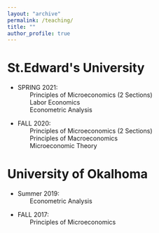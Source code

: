 ```yaml
---
layout: "archive"
permalink: /teaching/
title: ""
author_profile: true
---
```

**St.Edward's University** 
======
* SPRING 2021: \
  &nbsp;&nbsp;&nbsp;&nbsp;&nbsp;&nbsp;   Principles of Microeconomics (2 Sections) \
  &nbsp;&nbsp;&nbsp;&nbsp;&nbsp;&nbsp;   Labor Economics \
  &nbsp;&nbsp;&nbsp;&nbsp;&nbsp;&nbsp;   Econometric Analysis 
  
* FALL 2020: \
  &nbsp;&nbsp;&nbsp;&nbsp;&nbsp;&nbsp;   Principles of Microeconomics (2 Sections) \
  &nbsp;&nbsp;&nbsp;&nbsp;&nbsp;&nbsp;   Principles of Macroeconomics \
  &nbsp;&nbsp;&nbsp;&nbsp;&nbsp;&nbsp;   Microeconomic Theory
          
**University of Okalhoma**
======
* Summer 2019:\
&nbsp;&nbsp;&nbsp;&nbsp;&nbsp;&nbsp;          Econometric Analysis 
          
* FALL 2017: \
 &nbsp;&nbsp;&nbsp;&nbsp;&nbsp;&nbsp;         Principles of Microeconomics 
          
          
